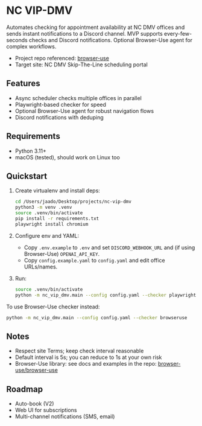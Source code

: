 # NC VIP-DMV

Automates checking for appointment availability at NC DMV offices and sends instant notifications to a Discord channel. MVP supports every-few-seconds checks and Discord notifications. Optional Browser-Use agent for complex workflows.

- Project repo referenced: [browser-use](https://github.com/browser-use/browser-use)
- Target site: NC DMV Skip-The-Line scheduling portal

## Features
- Async scheduler checks multiple offices in parallel
- Playwright-based checker for speed
- Optional Browser-Use agent for robust navigation flows
- Discord notifications with deduping

## Requirements
- Python 3.11+
- macOS (tested), should work on Linux too

## Quickstart
1. Create virtualenv and install deps:
   ```bash
   cd /Users/jaado/Desktop/projects/nc-vip-dmv
   python3 -m venv .venv
   source .venv/bin/activate
   pip install -r requirements.txt
   playwright install chromium
   ```

2. Configure env and YAML:
   - Copy `.env.example` to `.env` and set `DISCORD_WEBHOOK_URL` and (if using Browser-Use) `OPENAI_API_KEY`.
   - Copy `config.example.yaml` to `config.yaml` and edit office URLs/names.

3. Run:
   ```bash
   source .venv/bin/activate
   python -m nc_vip_dmv.main --config config.yaml --checker playwright
   ```

To use Browser-Use checker instead:
```bash
python -m nc_vip_dmv.main --config config.yaml --checker browseruse
```

## Notes
- Respect site Terms; keep check interval reasonable
- Default interval is 5s; you can reduce to 1s at your own risk
- Browser-Use library: see docs and examples in the repo: [browser-use/browser-use](https://github.com/browser-use/browser-use)

## Roadmap
- Auto-book (V2)
- Web UI for subscriptions
- Multi-channel notifications (SMS, email)
